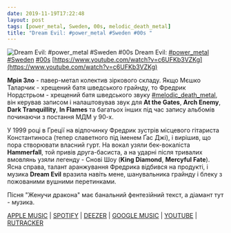 ```yaml
---
date: 2019-11-19T17:22:48
layout: post
tags: [power_metal, Sweden, 00s, melodic_death_metal]
title: "Dream Evil: #power_metal #Sweden #00s "
---
```

![Dream Evil: #power_metal #Sweden #00s ](https://i.ytimg.com/vi/c6UFKb3VZKg/hqdefault.jpg)
Dream Evil: [#power_metal](/tags/#power_metal) [#Sweden](/tags/#Sweden) [#00s](/tags/#00s) [https://www.youtube.com/watch?v=c6UFKb3VZKg](https://www.youtube.com/watch?v=c6UFKb3VZKg)

**Мрія Зло** - павер-метал колектив зіркового складу. Якщо Мєшко Таларчик - хрещений батя шведського грайнду, то Фредрик Нордстрьом - хрещений батя шведського звуку [#melodic_death_metal](/tags/#melodic_death_metal), він керував записом і налаштовував звук для **At the Gates**, **Arch Enemy**, **Dark Tranquillity**, **In Flames** та багатьох інших під час запису альбомів починаючи з постання МДМ у 90-х.

У 1999 році в Греції на відпочинку Фредрик зустрів місцевого гітариста Константиноса (тепер славетного під іменем Ґас Джі), і вирішив, що пора створювати власний гурт. На вокал узяли бек-вокаліста **Hammerfall**, той привів друга-басиста, а на ударні після тривалих вмовлянь узяли легенду - Снові Шоу (**King Diamond**, **Mercyful Fate**). Ясна справа, талант аранжування Фредрика відбився на продукті, і музика **Dream Evil** вразила навіть мене, шанувальника грайнду і блеку з пожованими вушними перетинками.

Пісня &quot;Женучи дракона&quot; має банальний фентезійний текст, а діамант тут - музика.

[APPLE MUSIC](https://music.apple.com/us/album/dragonslayer/1045196923) | [SPOTIFY](https://open.spotify.com/album/75e23vS6UP1bZWkVphKGiD) | [DEEZER](https://www.deezer.com/album/11319966?utm_source=deezer&amp;utm_content=album-11319966&amp;utm_term=1601611822_1574176856&amp;utm_medium=web) | [GOOGLE MUSIC](https://play.google.com/music/m/Bdqj6cc4r367ema5uoirlwqpkgm?t=DragonSlayer_-_Dream_Evil) | [YOUTUBE](https://www.youtube.com/playlist?list=PLDtoy5oBc5ft4gZx0GvfQ4kLLaoTbWi3q) | [RUTRACKER](https://rutracker.org/forum/viewtopic.php?t=5407427)
